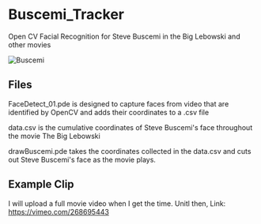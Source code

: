 # Buscemi_Tracker
Open CV Facial Recognition for Steve Buscemi in the Big Lebowski and other movies

![](http://i.imgur.com/zldZdt4.jpg "Buscemi")

## Files
FaceDetect_01.pde is designed to capture faces from video that are identified by OpenCV and adds their coordinates to a .csv file

data.csv is the cumulative coordinates of Steve Buscemi's face throughout the movie The Big Lebowski

drawBuscemi.pde takes the coordinates collected in the data.csv and cuts out Steve Buscemi's face as the movie plays. 

## Example Clip
I will upload a full movie video when I get the time.
Unitl then, Link: https://vimeo.com/268695443


